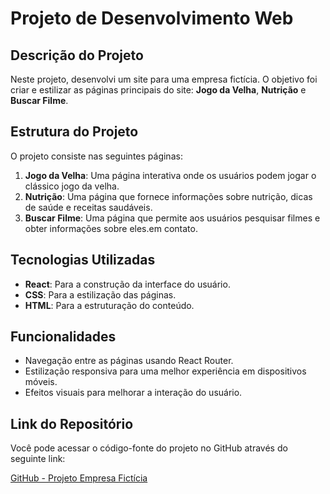 # Projeto de Desenvolvimento Web

## Descrição do Projeto

Neste projeto, desenvolvi um site para uma empresa fictícia. O objetivo foi criar e estilizar as páginas principais do site: **Jogo da Velha**, **Nutrição** e **Buscar Filme**.

## Estrutura do Projeto

O projeto consiste nas seguintes páginas:

1. **Jogo da Velha**: Uma página interativa onde os usuários podem jogar o clássico jogo da velha.
2. **Nutrição**: Uma página que fornece informações sobre nutrição, dicas de saúde e receitas saudáveis.
3. **Buscar Filme**: Uma página que permite aos usuários pesquisar filmes e obter informações sobre eles.em contato.

## Tecnologias Utilizadas

- **React**: Para a construção da interface do usuário.
- **CSS**: Para a estilização das páginas.
- **HTML**: Para a estruturação do conteúdo.

## Funcionalidades

- Navegação entre as páginas usando React Router.
- Estilização responsiva para uma melhor experiência em dispositivos móveis.
- Efeitos visuais para melhorar a interação do usuário.

## Link do Repositório

Você pode acessar o código-fonte do projeto no GitHub através do seguinte link:

[GitHub - Projeto Empresa Fictícia](https://github.com/username/repo)  <!-- Substitua pelo seu link do GitHub -->
